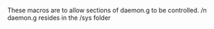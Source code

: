 These macros are to allow sections of daemon.g to be controlled. /n
daemon.g resides in the /sys folder
